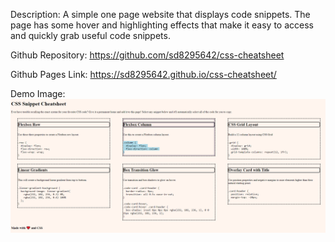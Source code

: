 Description: A simple one page website that displays code snippets. The page has some hover and highlighting effects that make it easy to access and quickly grab useful code snippets.

Github Repository: https://github.com/sd8295642/css-cheatsheet

Github Pages Link: https://sd8295642.github.io/css-cheatsheet/

Demo Image: ![Code Snippet Website](image.png)

